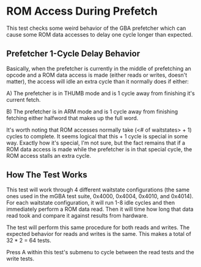 # ROM Access During Prefetch
This test checks some weird behavior of the GBA prefetcher which can cause some ROM data accesses to delay one cycle longer than expected. 

## Prefetcher 1-Cycle Delay Behavior
Basically, when the prefetcher is currently in the middle of prefetching an opcode and a ROM data access is made (either reads or writes, doesn't matter), the access will idle an extra cycle than it normally does if either:

A) The prefetcher is in THUMB mode and is 1 cycle away from finishing it's current fetch.

B) The prefetcher is in ARM mode and is 1 cycle away from finishing fetching either halfword that makes up the full word.

It's worth noting that ROM accesses normally take (<# of waitstates> + 1) cycles to complete. It seems logical that this + 1 cycle is special in some way. Exactly how it's special, I'm not sure, but the fact remains that if a ROM data access is made while the prefetcher is in that special cycle, the ROM access stalls an extra cycle.

## How The Test Works
This test will work through 4 different waitstate configurations (the same ones used in the mGBA test suite, 0x4000, 0x4004, 0x4010, and 0x4014). For each waitstate configuration, it will run 1-8 idle cycles and then immediately perform a ROM data read. Then it will time how long that data read took and compare it against results from hardware.

The test will perform this same procedure for both reads and writes. The expected behavior for reads and writes is the same. This makes a total of 32 * 2 = 64 tests.

Press A within this test's submenu to cycle between the read tests and the write tests.

